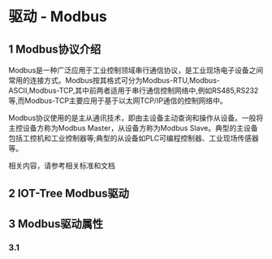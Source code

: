 驱动 - Modbus
==

## 1 Modbus协议介绍

Modbus是一种广泛应用于工业控制领域串行通信协议，是工业现场电子设备之间常用的连接方式。Modbus按其格式可分为Modbus-RTU,Modbus-ASCII,Modbus-TCP,其中前两者适用于串行通信控制网络中,例如RS485,RS232等,而Modbus-TCP主要应用于基于以太网TCP/IP通信的控制网络中。

Modbus协议使用的是主从通讯技术，即由主设备主动查询和操作从设备。一般将主控设备方称为Modbus Master，从设备方称为Modbus
Slave。典型的主设备包括工控机和工业控制器等;典型的从设备如PLC可编程控制器、工业现场传感器等。

相关内容，请参考相关标准和文档

## 2 IOT-Tree Modbus驱动

## 3 Modbus驱动属性

### 3.1 
